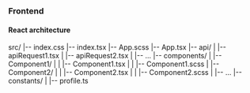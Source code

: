 ### Frontend
#### React architecture

src/
|-- index.css
|-- index.tsx
|-- App.scss
|-- App.tsx
|-- api/
|   |-- apiRequest1.tsx
|   |-- apiRequest2.tsx
|   |-- ...
|-- components/
|   |-- Component1/
|   |   |-- Component1.tsx
|   |   |-- Component1.scss
|   |-- Component2/
|   |   |-- Component2.tsx
|   |   |-- Component2.scss
|   |-- ...
|-- constants/
|   |-- profile.ts
